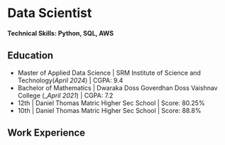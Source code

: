 # Data Scientist

#### Technical Skills: Python, SQL, AWS

## Education				       		
- Master of Applied Data Science	| SRM Institute of Science and Technology(_April 2024_)
                                  | CGPA: 9.4            		
- Bachelor of Mathematics         | Dwaraka Doss Goverdhan Doss Vaishnav College (__April 2021_)
                                  | CGPA: 7.2
- 12th                            | Daniel Thomas Matric Higher Sec School
                                  | Score: 80.25%
- 10th                            | Daniel Thomas Matric Higher Sec School
                                  | Score: 88.8%
## Work Experience

